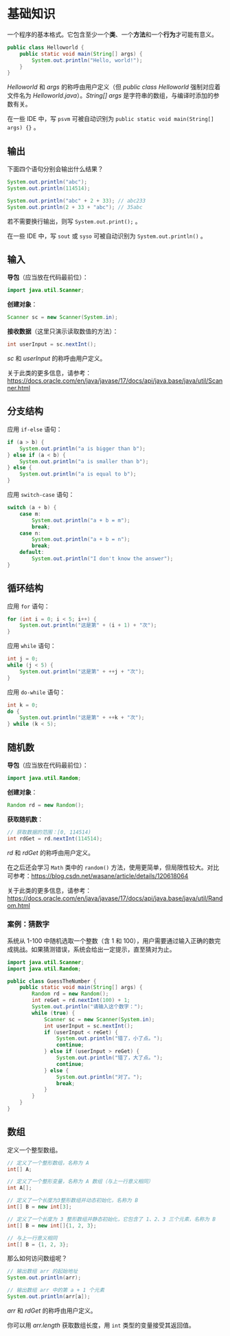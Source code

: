 # 基础知识

一个程序的基本格式。它包含至少一个**类**、一个**方法**和一个**行为**才可能有意义。

```java
public class Helloworld {
    public static void main(String[] args) {
        System.out.println("Hello, world!");
    }
}
```

_Helloworld_ 和 _args_ 的称呼由用户定义（但 _public class Helloworld_ 强制对应着文件名为 _Helloworld.java_）。_String[] args_ 是字符串的数组，与编译时添加的参数有关。

在一些 IDE 中，写 `psvm` 可被自动识别为 `public static void main(String[] args) {}` 。

## 输出

下面四个语句分别会输出什么结果？

```java
System.out.println("abc");
System.out.println(114514);

System.out.println("abc" + 2 + 33); // abc233
System.out.println(2 + 33 + "abc"); // 35abc
```

若不需要换行输出，则写 `System.out.print();` 。

在一些 IDE 中，写 `sout` 或 `syso` 可被自动识别为 `System.out.println()` 。

## 输入

**导包**（应当放在代码最前位）：

```java
import java.util.Scanner;
```

**创建对象**：

```java
Scanner sc = new Scanner(System.in);
```

**接收数据**（这里只演示读取数值的方法）：

```java
int userInput = sc.nextInt();
```

_sc_ 和 _userInput_ 的称呼由用户定义。

关于此类的更多信息，请参考：<https://docs.oracle.com/en/java/javase/17/docs/api/java.base/java/util/Scanner.html>

## 分支结构

应用 `if-else` 语句：

```java
if (a > b) {
    System.out.println("a is bigger than b");
} else if (a < b) {
    System.out.println("a is smaller than b");
} else {
    System.out.println("a is equal to b");
}
```

应用 `switch-case` 语句：

```java
switch (a + b) {
    case m:
        System.out.println("a + b = m");
        break;
    case n:
        System.out.println("a + b = n");
        break;
    default:
        System.out.println("I don't know the answer");
}
```

## 循环结构

应用 `for` 语句：

```java
for (int i = 0; i < 5; i++) {
    System.out.println("这是第" + (i + 1) + "次");
}
```

应用 `while` 语句：

```java
int j = 0;
while (j < 5) {
    System.out.println("这是第" + ++j + "次");
}
```

应用 `do-while` 语句：

```java
int k = 0;
do {
    System.out.println("这是第" + ++k + "次");
} while (k < 5);
```

## 随机数

**导包**（应当放在代码最前位）：

```java
import java.util.Random;
```

**创建对象**：

```java
Random rd = new Random();
```

**获取随机数**：

```java
// 获取数据的范围：[0, 114514)
int rdGet = rd.nextInt(114514);
```

_rd_ 和 _rdGet_ 的称呼由用户定义。

在之后还会学习 `Math` 类中的 `random()` 方法，使用更简单，但局限性较大。对比可参考：<https://blog.csdn.net/wasane/article/details/120618064>

关于此类的更多信息，请参考：<https://docs.oracle.com/en/java/javase/17/docs/api/java.base/java/util/Random.html>

### 案例：猜数字

系统从 1-100 中随机选取一个整数（含 1 和 100），用户需要通过输入正确的数完成挑战。如果猜测错误，系统会给出一定提示，直至猜对为止。

```java
import java.util.Scanner;
import java.util.Random;

public class GuessTheNumber {
    public static void main(String[] args) {
        Random rd = new Random();
        int reGet = rd.nextInt(100) + 1;
        System.out.println("请输入这个数字：");
        while (true) {
            Scanner sc = new Scanner(System.in);
            int userInput = sc.nextInt();
            if (userInput < reGet) {
                System.out.println("错了，小了点。");
                continue;
            } else if (userInput > reGet) {
                System.out.println("错了，大了点。");
                continue;
            } else {
                System.out.println("对了。");
                break;
            }
        }
    }
}
```

## 数组

定义一个整型数组。

```java
// 定义了一个整形数组，名称为 A
int[] A;

// 定义了一个整形变量，名称为 A 数组（与上一行意义相同）
int A[];

// 定义了一个长度为3整形数组并动态初始化，名称为 B
int[] B = new int[3];

// 定义了一个长度为 3 整形数组并静态初始化，它包含了 1、2、3 三个元素，名称为 B
int[] B = new int[]{1, 2, 3};

// 与上一行意义相同
int[] B = {1, 2, 3};
```

那么如何访问数组呢？

```java
// 输出数组 arr 的起始地址
System.out.println(arr);

// 输出数组 arr 中的第 a + 1 个元素
System.out.println(arr[a]);
```

_arr_ 和 _rdGet_ 的称呼由用户定义。

你可以用 _arr.length_ 获取数组长度，用 `int` 类型的变量接受其返回值。
